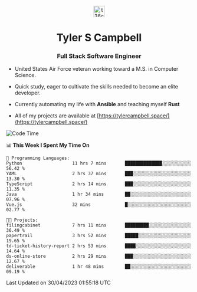<p align="center">
<a href="https://www.linkedin.com/in/t36campbell" target="blank"><img align="center" src="https://ik.imagekit.io/t36campbell/Portfolio/linkedin.png.original_m8bbGgPh6.png" alt="t36campbell" height="30" width="30" /></a>
</p>
<h1 align="center">Tyler S Campbell</h1>
<h3 align="center">Full Stack Software Engineer</h3>

* United States Air Force veteran working toward a M.S. in Computer Science.

* Quick study, eager to cultivate the skills needed to become an elite developer.

* Currently automating my life with **Ansible** and teaching myself **Rust**

* All of my projects are available at [https://tylercampbell.space/](https://tylercampbell.space/)

<!--START_SECTION:waka-->
![Code Time](http://img.shields.io/badge/Code%20Time-2%2C436%20hrs%2052%20mins-blue)

📊 **This Week I Spent My Time On** 

```text
💬 Programming Languages: 
Python                   11 hrs 7 mins       ██████████████░░░░░░░░░░░   56.42 % 
YAML                     2 hrs 37 mins       ███░░░░░░░░░░░░░░░░░░░░░░   13.30 % 
TypeScript               2 hrs 14 mins       ███░░░░░░░░░░░░░░░░░░░░░░   11.35 % 
Java                     1 hr 34 mins        ██░░░░░░░░░░░░░░░░░░░░░░░   07.96 % 
Vue.js                   32 mins             █░░░░░░░░░░░░░░░░░░░░░░░░   02.77 % 

🐱‍💻 Projects: 
filingcabinet            7 hrs 11 mins       █████████░░░░░░░░░░░░░░░░   36.49 % 
papertrail               3 hrs 52 mins       █████░░░░░░░░░░░░░░░░░░░░   19.65 % 
td-ticket-history-report 2 hrs 53 mins       ████░░░░░░░░░░░░░░░░░░░░░   14.64 % 
ds-online-store          2 hrs 29 mins       ███░░░░░░░░░░░░░░░░░░░░░░   12.67 % 
deliverable              1 hr 48 mins        ██░░░░░░░░░░░░░░░░░░░░░░░   09.19 % 
```


 Last Updated on 30/04/2023 01:55:18 UTC
<!--END_SECTION:waka-->

